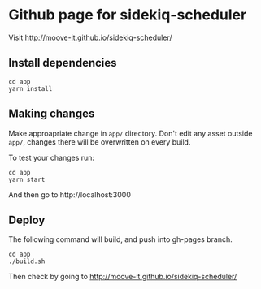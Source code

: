 # Github page for sidekiq-scheduler

Visit http://moove-it.github.io/sidekiq-scheduler/

## Install dependencies

```shell
cd app
yarn install
```

## Making changes

Make approapriate change in `app/` directory. Don't edit any asset outside `app/`, changes there will be overwritten on every build.

To test your changes run:

```shell
cd app
yarn start
```

And then go to http://localhost:3000


## Deploy

The following command will build, and push into gh-pages branch.

```shell
cd app
./build.sh
```

Then check by going to http://moove-it.github.io/sidekiq-scheduler/